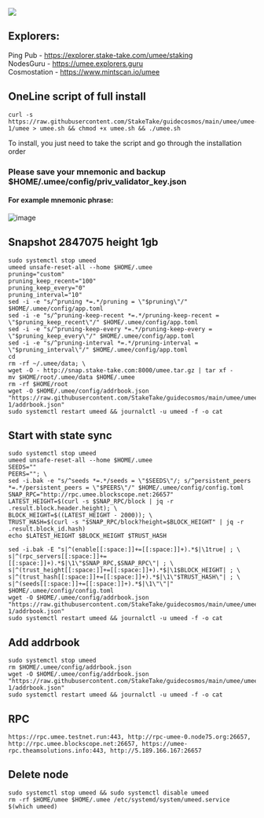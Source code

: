 ![](https://i.yapx.ru/RTuEU.jpg)


## Explorers:
Ping Pub - https://explorer.stake-take.com/umee/staking  
NodesGuru - https://umee.explorers.guru   
Cosmostation - https://www.mintscan.io/umee
## OneLine script of full install
```
curl -s https://raw.githubusercontent.com/StakeTake/guidecosmos/main/umee/umee-1/umee > umee.sh && chmod +x umee.sh && ./umee.sh
```
To install, you just need to take the script and go through the installation order
### Please save your mnemonic and backup $HOME/.umee/config/priv_validator_key.json
#### For example mnemonic phrase:
![image](https://user-images.githubusercontent.com/93165931/184551172-16cb2f1a-3145-4e5b-8092-c966e2f3e5ef.png)
## Snapshot 2847075  height 1gb
```
sudo systemctl stop umeed
umeed unsafe-reset-all --home $HOME/.umee
pruning="custom"
pruning_keep_recent="100"
pruning_keep_every="0"
pruning_interval="10"
sed -i -e "s/^pruning *=.*/pruning = \"$pruning\"/" $HOME/.umee/config/app.toml
sed -i -e "s/^pruning-keep-recent *=.*/pruning-keep-recent = \"$pruning_keep_recent\"/" $HOME/.umee/config/app.toml
sed -i -e "s/^pruning-keep-every *=.*/pruning-keep-every = \"$pruning_keep_every\"/" $HOME/.umee/config/app.toml
sed -i -e "s/^pruning-interval *=.*/pruning-interval = \"$pruning_interval\"/" $HOME/.umee/config/app.toml
cd
rm -rf ~/.umee/data; \
wget -O - http://snap.stake-take.com:8000/umee.tar.gz | tar xf -
mv $HOME/root/.umee/data $HOME/.umee
rm -rf $HOME/root
wget -O $HOME/.umee/config/addrbook.json "https://raw.githubusercontent.com/StakeTake/guidecosmos/main/umee/umee-1/addrbook.json"
sudo systemctl restart umeed && journalctl -u umeed -f -o cat
```
## Start with state sync
```
sudo systemctl stop umeed
umeed unsafe-reset-all --home $HOME/.umee
SEEDS=""
PEERS=""; \
sed -i.bak -e "s/^seeds *=.*/seeds = \"$SEEDS\"/; s/^persistent_peers *=.*/persistent_peers = \"$PEERS\"/" $HOME/.umee/config/config.toml
SNAP_RPC="http://rpc.umee.blockscope.net:26657"
LATEST_HEIGHT=$(curl -s $SNAP_RPC/block | jq -r .result.block.header.height); \
BLOCK_HEIGHT=$((LATEST_HEIGHT - 2000)); \
TRUST_HASH=$(curl -s "$SNAP_RPC/block?height=$BLOCK_HEIGHT" | jq -r .result.block_id.hash)
echo $LATEST_HEIGHT $BLOCK_HEIGHT $TRUST_HASH

sed -i.bak -E "s|^(enable[[:space:]]+=[[:space:]]+).*$|\1true| ; \
s|^(rpc_servers[[:space:]]+=[[:space:]]+).*$|\1\"$SNAP_RPC,$SNAP_RPC\"| ; \
s|^(trust_height[[:space:]]+=[[:space:]]+).*$|\1$BLOCK_HEIGHT| ; \
s|^(trust_hash[[:space:]]+=[[:space:]]+).*$|\1\"$TRUST_HASH\"| ; \
s|^(seeds[[:space:]]+=[[:space:]]+).*$|\1\"\"|" $HOME/.umee/config/config.toml
wget -O $HOME/.umee/config/addrbook.json "https://raw.githubusercontent.com/StakeTake/guidecosmos/main/umee/umee-1/addrbook.json"
sudo systemctl restart umeed && journalctl -u umeed -f -o cat
```
## Add addrbook
```
sudo systemctl stop umeed
rm $HOME/.umee/config/addrbook.json
wget -O $HOME/.umee/config/addrbook.json "https://raw.githubusercontent.com/StakeTake/guidecosmos/main/umee/umee-1/addrbook.json"
sudo systemctl restart umeed && journalctl -u umeed -f -o cat
```
## RPC
```
https://rpc.umee.testnet.run:443, http://rpc-umee-0.node75.org:26657, http://rpc.umee.blockscope.net:26657, https://umee-rpc.theamsolutions.info:443, http://5.189.166.167:26657
```
## Delete node
```
sudo systemctl stop umeed && sudo systemctl disable umeed
rm -rf $HOME/umee $HOME/.umee /etc/systemd/system/umeed.service $(which umeed)
```
